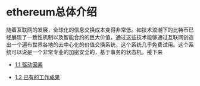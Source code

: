 # ethereum总体介绍

随着互联网的发展，全球化的信息交换成本变得非常低。如技术浪潮下的比特币已经展现了一致性机制以及智能合约的巨大价值，通过这些技术能够通过互联网创造出一个遍布世界各地的去中心化的价值交换系统，这个系统几乎免费试用。这个系统可以说是一个非常专业的加密安全的，基于事务的状态机。接下来

- [1.1 驱动因素]()

- [1.2 已有的工作成果]()
